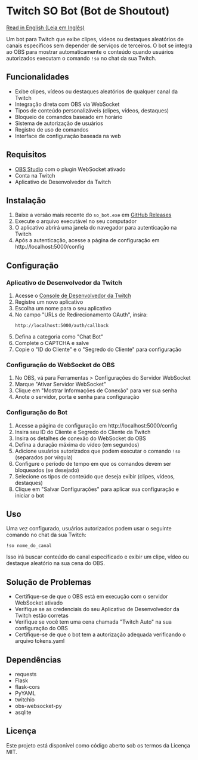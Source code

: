# Twitch SO Bot (Bot de Shoutout)

[Read in English (Leia em Inglês)](README.md)

Um bot para Twitch que exibe clipes, vídeos ou destaques aleatórios de canais específicos sem depender de serviços de terceiros. O bot se integra ao OBS para mostrar automaticamente o conteúdo quando usuários autorizados executam o comando `!so` no chat da sua Twitch.

## Funcionalidades

- Exibe clipes, vídeos ou destaques aleatórios de qualquer canal da Twitch
- Integração direta com OBS via WebSocket
- Tipos de conteúdo personalizáveis (clipes, vídeos, destaques)
- Bloqueio de comandos baseado em horário
- Sistema de autorização de usuários
- Registro de uso de comandos
- Interface de configuração baseada na web

## Requisitos

- [OBS Studio](https://obsproject.com/) com o plugin WebSocket ativado
- Conta na Twitch
- Aplicativo de Desenvolvedor da Twitch

## Instalação

1. Baixe a versão mais recente do `so_bot.exe` em [GitHub Releases](https://github.com/pladombrowski/so_bot/releases)
2. Execute o arquivo executável no seu computador
3. O aplicativo abrirá uma janela do navegador para autenticação na Twitch
4. Após a autenticação, acesse a página de configuração em http://localhost:5000/config

## Configuração

### Aplicativo de Desenvolvedor da Twitch

1. Acesse o [Console de Desenvolvedor da Twitch](https://dev.twitch.tv/)
2. Registre um novo aplicativo
3. Escolha um nome para o seu aplicativo
4. No campo "URLs de Redirecionamento OAuth", insira:
   ```
   http://localhost:5000/auth/callback
   ```
5. Defina a categoria como "Chat Bot"
6. Complete o CAPTCHA e salve
7. Copie o "ID do Cliente" e o "Segredo do Cliente" para configuração

### Configuração do WebSocket do OBS

1. No OBS, vá para Ferramentas > Configurações do Servidor WebSocket
2. Marque "Ativar Servidor WebSocket"
3. Clique em "Mostrar Informações de Conexão" para ver sua senha
4. Anote o servidor, porta e senha para configuração

### Configuração do Bot

1. Acesse a página de configuração em http://localhost:5000/config
2. Insira seu ID do Cliente e Segredo do Cliente da Twitch
3. Insira os detalhes de conexão do WebSocket do OBS
4. Defina a duração máxima do vídeo (em segundos)
5. Adicione usuários autorizados que podem executar o comando `!so` (separados por vírgula)
6. Configure o período de tempo em que os comandos devem ser bloqueados (se desejado)
7. Selecione os tipos de conteúdo que deseja exibir (clipes, vídeos, destaques)
8. Clique em "Salvar Configurações" para aplicar sua configuração e iniciar o bot

## Uso

Uma vez configurado, usuários autorizados podem usar o seguinte comando no chat da sua Twitch:

```
!so nome_do_canal
```

Isso irá buscar conteúdo do canal especificado e exibir um clipe, vídeo ou destaque aleatório na sua cena do OBS.

## Solução de Problemas

- Certifique-se de que o OBS está em execução com o servidor WebSocket ativado
- Verifique se as credenciais do seu Aplicativo de Desenvolvedor da Twitch estão corretas
- Verifique se você tem uma cena chamada "Twitch Auto" na sua configuração do OBS
- Certifique-se de que o bot tem a autorização adequada verificando o arquivo tokens.yaml

## Dependências

- requests
- Flask
- flask-cors
- PyYAML
- twitchio
- obs-websocket-py
- asqlite

## Licença

Este projeto está disponível como código aberto sob os termos da Licença MIT.